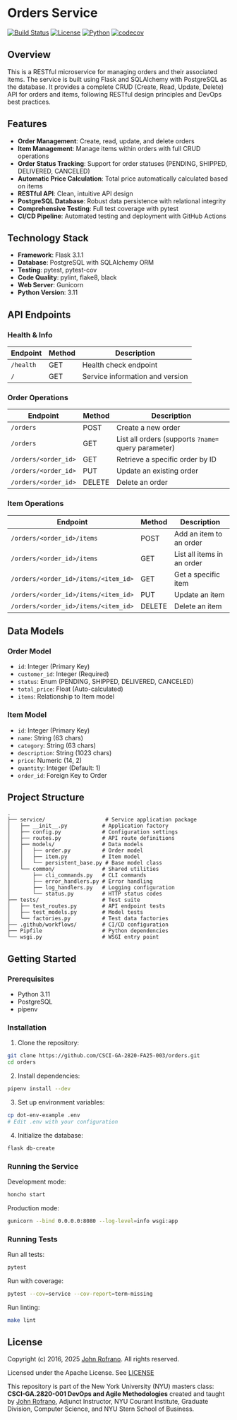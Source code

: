 # Orders Service

[![Build Status](https://github.com/CSCI-GA-2820-FA25-003/orders/actions/workflows/workflow.yml/badge.svg)](https://github.com/CSCI-GA-2820-FA25-003/orders/actions)
[![License](https://img.shields.io/badge/License-Apache_2.0-blue.svg)](https://opensource.org/licenses/Apache-2.0)
[![Python](https://img.shields.io/badge/Language-Python-blue.svg)](https://python.org/)
[![codecov](https://codecov.io/gh/CSCI-GA-2820-FA25-003/orders/branch/master/graph/badge.svg)](https://codecov.io/gh/CSCI-GA-2820-FA25-003/orders)

## Overview

This is a RESTful microservice for managing orders and their associated items. The service is built using Flask and SQLAlchemy with PostgreSQL as the database. It provides a complete CRUD (Create, Read, Update, Delete) API for orders and items, following RESTful design principles and DevOps best practices.

## Features

- **Order Management**: Create, read, update, and delete orders
- **Item Management**: Manage items within orders with full CRUD operations
- **Order Status Tracking**: Support for order statuses (PENDING, SHIPPED, DELIVERED, CANCELED)
- **Automatic Price Calculation**: Total price automatically calculated based on items
- **RESTful API**: Clean, intuitive API design
- **PostgreSQL Database**: Robust data persistence with relational integrity
- **Comprehensive Testing**: Full test coverage with pytest
- **CI/CD Pipeline**: Automated testing and deployment with GitHub Actions

## Technology Stack

- **Framework**: Flask 3.1.1
- **Database**: PostgreSQL with SQLAlchemy ORM
- **Testing**: pytest, pytest-cov
- **Code Quality**: pylint, flake8, black
- **Web Server**: Gunicorn
- **Python Version**: 3.11

## API Endpoints

### Health & Info

| Endpoint  | Method | Description                     |
| --------- | ------ | ------------------------------- |
| `/health` | GET    | Health check endpoint           |
| `/`       | GET    | Service information and version |

### Order Operations

| Endpoint             | Method | Description                                         |
| -------------------- | ------ | --------------------------------------------------- |
| `/orders`            | POST   | Create a new order                                  |
| `/orders`            | GET    | List all orders (supports `?name=` query parameter) |
| `/orders/<order_id>` | GET    | Retrieve a specific order by ID                     |
| `/orders/<order_id>` | PUT    | Update an existing order                            |
| `/orders/<order_id>` | DELETE | Delete an order                                     |

### Item Operations

| Endpoint                             | Method | Description                |
| ------------------------------------ | ------ | -------------------------- |
| `/orders/<order_id>/items`           | POST   | Add an item to an order    |
| `/orders/<order_id>/items`           | GET    | List all items in an order |
| `/orders/<order_id>/items/<item_id>` | GET    | Get a specific item        |
| `/orders/<order_id>/items/<item_id>` | PUT    | Update an item             |
| `/orders/<order_id>/items/<item_id>` | DELETE | Delete an item             |

## Data Models

### Order Model

- `id`: Integer (Primary Key)
- `customer_id`: Integer (Required)
- `status`: Enum (PENDING, SHIPPED, DELIVERED, CANCELED)
- `total_price`: Float (Auto-calculated)
- `items`: Relationship to Item model

### Item Model

- `id`: Integer (Primary Key)
- `name`: String (63 chars)
- `category`: String (63 chars)
- `description`: String (1023 chars)
- `price`: Numeric (14, 2)
- `quantity`: Integer (Default: 1)
- `order_id`: Foreign Key to Order

## Project Structure

```text
.
├── service/                   # Service application package
│   ├── __init__.py           # Application factory
│   ├── config.py             # Configuration settings
│   ├── routes.py             # API route definitions
│   ├── models/               # Data models
│   │   ├── order.py          # Order model
│   │   ├── item.py           # Item model
│   │   └── persistent_base.py # Base model class
│   └── common/               # Shared utilities
│       ├── cli_commands.py   # CLI commands
│       ├── error_handlers.py # Error handling
│       ├── log_handlers.py   # Logging configuration
│       └── status.py         # HTTP status codes
├── tests/                    # Test suite
│   ├── test_routes.py        # API endpoint tests
│   ├── test_models.py        # Model tests
│   └── factories.py          # Test data factories
├── .github/workflows/        # CI/CD configuration
├── Pipfile                   # Python dependencies
└── wsgi.py                   # WSGI entry point
```

## Getting Started

### Prerequisites

- Python 3.11
- PostgreSQL
- pipenv

### Installation

1. Clone the repository:

```bash
git clone https://github.com/CSCI-GA-2820-FA25-003/orders.git
cd orders
```

2. Install dependencies:

```bash
pipenv install --dev
```

3. Set up environment variables:

```bash
cp dot-env-example .env
# Edit .env with your configuration
```

4. Initialize the database:

```bash
flask db-create
```

### Running the Service

Development mode:

```bash
honcho start
```

Production mode:

```bash
gunicorn --bind 0.0.0.0:8080 --log-level=info wsgi:app
```

### Running Tests

Run all tests:

```bash
pytest
```

Run with coverage:

```bash
pytest --cov=service --cov-report=term-missing
```

Run linting:

```bash
make lint
```

## License

Copyright (c) 2016, 2025 [John Rofrano](https://www.linkedin.com/in/JohnRofrano/). All rights reserved.

Licensed under the Apache License. See [LICENSE](LICENSE)

This repository is part of the New York University (NYU) masters class: **CSCI-GA.2820-001 DevOps and Agile Methodologies** created and taught by [John Rofrano](https://cs.nyu.edu/~rofrano/), Adjunct Instructor, NYU Courant Institute, Graduate Division, Computer Science, and NYU Stern School of Business.
